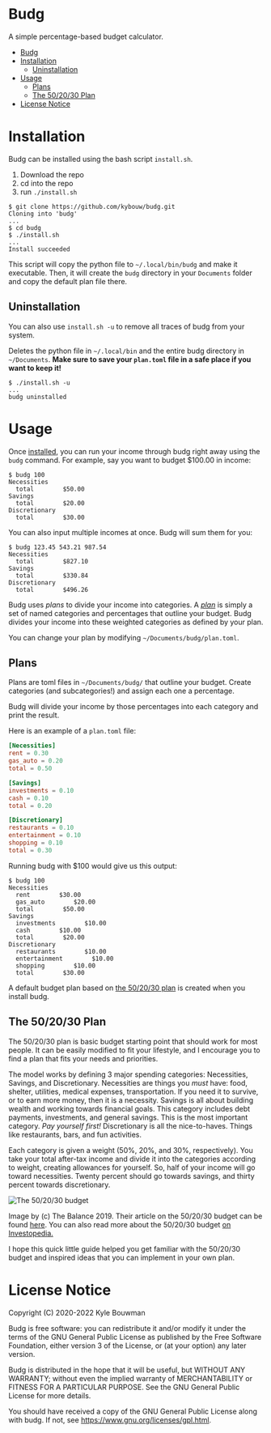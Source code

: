 # Budg

A simple percentage-based budget calculator.

- [Budg](#budg)
- [Installation](#installation)
  - [Uninstallation](#uninstallation)
- [Usage](#usage)
  - [Plans](#plans)
  - [The 50/20/30 Plan](#the-502030-plan)
- [License Notice](#license-notice)

# Installation

Budg can be installed using the bash script `install.sh`.

1. Download the repo
2. cd into the repo
3. run `./install.sh`

```text
$ git clone https://github.com/kybouw/budg.git
Cloning into 'budg'
...
$ cd budg
$ ./install.sh
...
Install succeeded
```

This script will copy the python file to `~/.local/bin/budg` and make it executable.
Then, it will create the `budg` directory in your `Documents` folder and copy the default plan file there.

## Uninstallation

You can also use `install.sh -u` to remove all traces of budg from your system.

Deletes the python file in `~/.local/bin` and the entire budg directory in `~/Documents`.
**Make sure to save your `plan.toml` file in a safe place if you want to keep it!**

```text
$ ./install.sh -u
...
budg uninstalled
```

# Usage

Once [installed](#installation), you can run your income through budg right away using the `budg` command. For example, say you want to budget $100.00 in income:

```text
$ budg 100
Necessities
  total        $50.00
Savings
  total        $20.00
Discretionary
  total        $30.00
```

You can also input multiple incomes at once. Budg will sum them for you:

```text
$ budg 123.45 543.21 987.54
Necessities
  total        $827.10
Savings
  total        $330.84
Discretionary
  total        $496.26
```

Budg uses _plans_ to divide your income into categories.
A [_plan_](#plans) is simply a set of named categories and percentages that outline your budget.
Budg divides your income into these weighted categories as defined by your plan.

You can change your plan by modifying `~/Documents/budg/plan.toml`.

## Plans

Plans are toml files in `~/Documents/budg/` that outline your budget. Create categories (and subcategories!) and assign each one a percentage.

Budg will divide your income by those percentages into each category and print the result.

Here is an example of a `plan.toml` file:

```toml
[Necessities]
rent = 0.30
gas_auto = 0.20
total = 0.50

[Savings]
investments = 0.10
cash = 0.10
total = 0.20

[Discretionary]
restaurants = 0.10
entertainment = 0.10
shopping = 0.10
total = 0.30
```

Running budg with $100 would give us this output:

```text
$ budg 100
Necessities
  rent        $30.00
  gas_auto        $20.00
  total        $50.00
Savings
  investments        $10.00
  cash        $10.00
  total        $20.00
Discretionary
  restaurants        $10.00
  entertainment        $10.00
  shopping        $10.00
  total        $30.00
```

A default budget plan based on [the 50/20/30 plan](#the-502030-plan) is created when you install budg.

## The 50/20/30 Plan

The 50/20/30 plan is basic budget starting point that should work for most people. It can be easily modified to fit your lifestyle, and I encourage you to find a plan that fits your needs and priorities.

The model works by defining 3 major spending categories: Necessities, Savings, and Discretionary.
Necessities are things you _must_ have: food, shelter, utilities, medical expenses, transportation. If you need it to survive, or to earn more money, then it is a necessity.
Savings is all about building wealth and working towards financial goals. This category includes debt payments, investments, and general savings. This is the most important category. _Pay yourself first!_
Discretionary is all the nice-to-haves. Things like restaurants, bars, and fun activities.

Each category is given a weight (50%, 20%, and 30%, respectively).
You take your total after-tax income and divide it into the categories according to weight, creating allowances for yourself. So, half of your income will go toward necessities. Twenty percent should go towards savings, and thirty percent towards discretionary.

![The 50/20/30 budget](https://www.thebalance.com/thmb/T7aTgYvTRfglPtW9C2TZFJSeSZQ=/950x0/filters:format(webp)/the-50-30-20-rule-of-thumb-453922-final-5b61ec23c9e77c007be919e1-5ecfc51b09864e289b0ee3fa0d52422f.png)

Image by (c) The Balance 2019.
Their article on the 50/20/30 budget can be found [here](https://www.thebalance.com/the-50-30-20-rule-of-thumb-453922).
You can also read more about the 50/20/30 budget [on Investopedia.](https://www.investopedia.com/ask/answers/022916/what-502030-budget-rule.asp)

I hope this quick little guide helped you get familiar with the 50/20/30 budget and inspired ideas that you can implement in your own plan.

# License Notice

Copyright (C) 2020-2022 Kyle Bouwman

Budg is free software: you can redistribute it and/or modify
it under the terms of the GNU General Public License as published by
the Free Software Foundation, either version 3 of the License, or
(at your option) any later version.

Budg is distributed in the hope that it will be useful,
but WITHOUT ANY WARRANTY; without even the implied warranty of
MERCHANTABILITY or FITNESS FOR A PARTICULAR PURPOSE.  See the
GNU General Public License for more details.

You should have received a copy of the GNU General Public License
along with budg. If not, see <https://www.gnu.org/licenses/gpl.html>.
